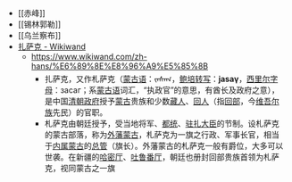 - [[赤峰]]
- [[锡林郭勒]]
- [[乌兰察布]]
- [扎萨克 - Wikiwand](https://www.wikiwand.com/zh-hans/%E6%89%8E%E8%96%A9%E5%85%8B)
    - https://www.wikiwand.com/zh-hans/%E6%89%8E%E8%96%A9%E5%85%8B
        - 扎萨克，又作札萨克（[蒙古语](https://www.diigo.com/zh-hans/%E8%92%99%E5%8F%A4%E8%AF%AD)：ᠵᠠᠰᠠᠭ，[鲍培转写](https://www.diigo.com/zh-hans/%E9%B2%8D%E5%9F%B9%E6%B0%8F%E8%BD%AC%E5%86%99)：__jasaγ__，[西里尔字母](https://www.diigo.com/zh-hans/%E8%92%99%E5%8F%A4%E8%AF%AD%E8%A5%BF%E9%87%8C%E5%B0%94%E5%AD%97%E6%AF%8D)：засаг；系[蒙古语](https://www.diigo.com/zh-hans/%E8%92%99%E5%8F%A4%E8%AF%AD)词汇，“执政官”的意思，有酋长及政府之意），是中国[清朝政府](https://www.diigo.com/zh-hans/%E6%B8%85%E6%9C%9D%E6%94%BF%E5%BA%9C)授予[蒙古](https://www.diigo.com/zh-hans/%E8%92%99%E5%8F%A4%E6%97%8F)贵族和少数[藏人](https://www.diigo.com/zh-hans/%E8%97%8F%E4%BA%BA)、[回人](https://www.diigo.com/zh-hans/%E5%9B%9E%E4%BA%BA)（指[回部](https://www.diigo.com/zh-hans/%E5%9B%9E%E9%83%A8)，今[维吾尔族](https://www.diigo.com/zh-hans/%E7%B6%AD%E5%90%BE%E7%88%BE%E6%97%8F)先民）的官职。
        - 札萨克由朝廷授予，受当地将军、[都统](https://www.diigo.com/zh-hans/%E9%83%BD%E7%B5%B1)、[驻扎大臣](https://www.diigo.com/zh-hans/%E9%A7%90%E7%B4%AE%E5%A4%A7%E8%87%A3)的节制。设札萨克的蒙古部落，称为[外藩蒙古](https://www.diigo.com/zh-hans/%E5%A4%96%E8%97%A9%E8%92%99%E5%8F%A4)，札萨克为一旗之行政、军事长官，相当于[内属蒙古](https://www.diigo.com/zh-hans/%E5%85%A7%E5%B1%AC%E8%92%99%E5%8F%A4)的[总管](https://www.diigo.com/zh-hans/%E7%B8%BD%E7%AE%A1)（旗长）。外藩蒙古的札萨克一般有爵位，大多可以世袭。在新疆的[哈密厅](https://www.diigo.com/zh-hans/%E5%93%88%E5%AF%86%E5%BB%B3)、[吐鲁番厅](https://www.diigo.com/zh-hans/%E5%90%90%E9%B2%81%E7%95%AA%E5%8E%85)，朝廷也册封回部贵族首领为札萨克，视同蒙古之一旗
